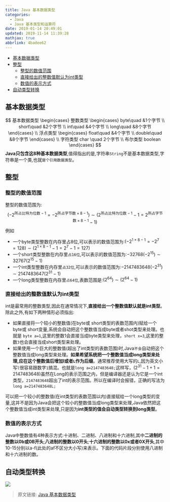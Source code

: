 ```yaml
---
title: Java 基本数据类型
categories: 
  - Java
  - Java 基本类型和运算符
date: 2019-01-14 20:49:01
updated: 2019-11-14 11:39:28
mathjax: true
abbrlink: 4badee62
---
```

<div id='my_toc'>

- [基本数据类型](/blog/4badee62/#基本数据类型)
- [整型](/blog/4badee62/#整型)
    - [整型的数值范围](/blog/4badee62/#整型的数值范围)
    - [直接给出的整数值默认为int类型](/blog/4badee62/#直接给出的整数值默认为int类型)
    - [数值的表示方式](/blog/4badee62/#数值的表示方式)
- [自动类型转换](/blog/4badee62/#自动类型转换)

</div>
<!--more-->
<script>if (navigator.platform.toLowerCase() == 'win32'){document.getElementById('my_toc').style.display = 'none';}</script>

<!--end-->
## 基本数据类型  ##
$$
基本数据类型
\begin{cases}
整数类型
\begin{cases}
byte\quad &1个字节 \\
short\quad &2个字节 \\
int\quad &4个字节 \\
long\quad &8个字节
\end{cases} \\
浮点类型 \begin{cases}
float\quad &4个字节 \\
double\quad &8个字节
\end{cases} \\
字符类型 char \quad 2个字节 \\
布尔类型 boolean
\end{cases}
$$
**Java只包含这8种基本数据类型**,值得指出的是,字符串`String`不是基本数据类型,字符串是一个类,也就`是个引用数据类型`。
## 整型 ##
### 整型的数值范围 ###
整型的数值范围为:
 $$(-2^{\text{所占比特为位数}-1}=-2^{\text{所占字节数}\times 8-1})\sim (2^{\text{所占比特为位数}-1}-1=2^{\text{所占字节数}\times 8-1}-1)$$例如
- 一个byte类型整数在内存里占8位,可以表示的数值范围为:$(-2^{1\times 8 -1}=-2^7=128)\sim (2^{1\times 8 -1}-1=2^7-1=127)$
- 一个short类型整数在内存里`占16位`,可以表示的数值范围为:$-32768(-2^{15})\sim 32767(2^{15}-1)$
- 一个int类型整数在内存里`占32位`,可以表示的数值范围为:$-2147483648(-2^{31})\sim 2147483647(2^{31}-1)$
- 一个long类型整数在内存里`占64位`,表数范围是:$(2^{64})\sim (2^{64}-1)$

### 直接给出的整数值默认为int类型 ###
int是最常用的整数类型,因此在通常情况下,**直接给出一个整数值默认就是int类型**。除此之外,有如下两种情形必须指出:
- 如果直接将一个较小的整数值(在byte或 short类型的表数范围内)赋给一个byte或 short变量,系统会自动把这个整数值当成byte或者shot类型来处理。也就是 `byte a=1`,这里的整数1会直接当成byte类型来处理，`short x=3`,这里的整数`3`也会直接当成short类型来处理。
- 如果使用一个巨大的整数值(超出了int类型的表数范围)时,Java`不会`自动把这个整数值当成long类型来处理。**如果希望系统把一个整数值当成long类型来处理,应在这个整数值后增加l或者`L`作为后缀**。通常推荐使用大写的`L`,因为英文小写`l`很容易跟数字`1`搞混。也就是`long a=2147483648;`这样写，$(2^31-1+1=2147483648)$虽然在Long的表示范围之内，但是编译器还是认为它是一个int类型，`2147483648`超出了int的表示范围。所以在编译时会报错，正确的写法为`long a=2147483648L;`

可以把一个较小的整数值(在int类型的表数范围以内)直接赋给一个long类型的变量,这并不是因为Java会把这个较小的整数值当成long类型来处理,Java依然把这个整数值当成int类型来处理,只是因为**int类型的值会自动类型转换到long类型**。
### 数值的表示方式 ###
Java中整数值有4种表示方式:十进制、二进制、八进制和十六进制,其中**二进制的整数以0b或0B开头**;**八进制的整数以0开头**;**十六进制的整数以0x或者0X开头**,其中10-15分别以a-f(此处的af不区分大小写)来表示。下面的代码片段分别使用八进制和十六进制的数。

## 自动类型转换 ##
![](https://image-1257720033.cos.ap-shanghai.myqcloud.com/blog/Java/ShuJuLeiXing/1.png)
>原文链接: [Java 基本数据类型](https://lanlan2017.github.io/blog/4badee62/)
